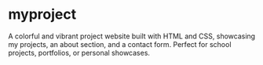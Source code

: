 # myproject
A colorful and vibrant project website built with HTML and CSS, showcasing my projects, an about section, and a contact form. Perfect for school projects, portfolios, or personal showcases.
